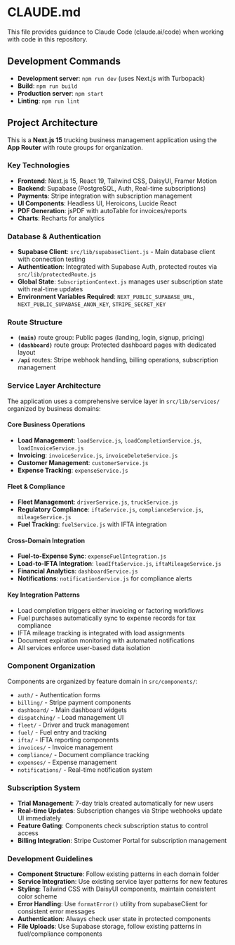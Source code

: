 # CLAUDE.md

This file provides guidance to Claude Code (claude.ai/code) when working with code in this repository.

## Development Commands

- **Development server**: `npm run dev` (uses Next.js with Turbopack)
- **Build**: `npm run build`
- **Production server**: `npm start`
- **Linting**: `npm run lint`

## Project Architecture

This is a **Next.js 15** trucking business management application using the **App Router** with route groups for organization.

### Key Technologies
- **Frontend**: Next.js 15, React 19, Tailwind CSS, DaisyUI, Framer Motion
- **Backend**: Supabase (PostgreSQL, Auth, Real-time subscriptions)
- **Payments**: Stripe integration with subscription management
- **UI Components**: Headless UI, Heroicons, Lucide React
- **PDF Generation**: jsPDF with autoTable for invoices/reports
- **Charts**: Recharts for analytics

### Database & Authentication
- **Supabase Client**: `src/lib/supabaseClient.js` - Main database client with connection testing
- **Authentication**: Integrated with Supabase Auth, protected routes via `src/lib/protectedRoute.js`
- **Global State**: `SubscriptionContext.js` manages user subscription state with real-time updates
- **Environment Variables Required**: `NEXT_PUBLIC_SUPABASE_URL`, `NEXT_PUBLIC_SUPABASE_ANON_KEY`, `STRIPE_SECRET_KEY`

### Route Structure
- **`(main)`** route group: Public pages (landing, login, signup, pricing)
- **`(dashboard)`** route group: Protected dashboard pages with dedicated layout
- **`/api`** routes: Stripe webhook handling, billing operations, subscription management

### Service Layer Architecture

The application uses a comprehensive service layer in `src/lib/services/` organized by business domains:

#### Core Business Operations
- **Load Management**: `loadService.js`, `loadCompletionService.js`, `loadInvoiceService.js`
- **Invoicing**: `invoiceService.js`, `invoiceDeleteService.js` 
- **Customer Management**: `customerService.js`
- **Expense Tracking**: `expenseService.js`

#### Fleet & Compliance
- **Fleet Management**: `driverService.js`, `truckService.js`
- **Regulatory Compliance**: `iftaService.js`, `complianceService.js`, `mileageService.js`
- **Fuel Tracking**: `fuelService.js` with IFTA integration

#### Cross-Domain Integration
- **Fuel-to-Expense Sync**: `expenseFuelIntegration.js`
- **Load-to-IFTA Integration**: `loadIftaService.js`, `iftaMileageService.js`
- **Financial Analytics**: `dashboardService.js`
- **Notifications**: `notificationService.js` for compliance alerts

#### Key Integration Patterns
- Load completion triggers either invoicing or factoring workflows
- Fuel purchases automatically sync to expense records for tax compliance
- IFTA mileage tracking is integrated with load assignments
- Document expiration monitoring with automated notifications
- All services enforce user-based data isolation

### Component Organization
Components are organized by feature domain in `src/components/`:
- `auth/` - Authentication forms
- `billing/` - Stripe payment components  
- `dashboard/` - Main dashboard widgets
- `dispatching/` - Load management UI
- `fleet/` - Driver and truck management
- `fuel/` - Fuel entry and tracking
- `ifta/` - IFTA reporting components
- `invoices/` - Invoice management
- `compliance/` - Document compliance tracking
- `expenses/` - Expense management
- `notifications/` - Real-time notification system

### Subscription System
- **Trial Management**: 7-day trials created automatically for new users
- **Real-time Updates**: Subscription changes via Stripe webhooks update UI immediately
- **Feature Gating**: Components check subscription status to control access
- **Billing Integration**: Stripe Customer Portal for subscription management

### Development Guidelines
- **Component Structure**: Follow existing patterns in each domain folder
- **Service Integration**: Use existing service layer patterns for new features
- **Styling**: Tailwind CSS with DaisyUI components, maintain consistent color scheme
- **Error Handling**: Use `formatError()` utility from supabaseClient for consistent error messages
- **Authentication**: Always check user state in protected components
- **File Uploads**: Use Supabase storage, follow existing patterns in fuel/compliance components